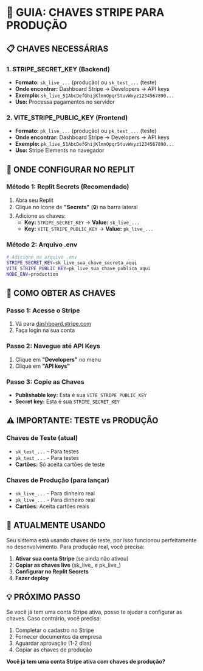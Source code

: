 # 🔑 GUIA: CHAVES STRIPE PARA PRODUÇÃO

## 📋 CHAVES NECESSÁRIAS

### **1. STRIPE_SECRET_KEY** (Backend)
- **Formato:** `sk_live_...` (produção) ou `sk_test_...` (teste)
- **Onde encontrar:** Dashboard Stripe → Developers → API keys
- **Exemplo:** `sk_live_51AbcDefGhijKlmnOpqrStuvWxyz1234567890...`
- **Uso:** Processa pagamentos no servidor

### **2. VITE_STRIPE_PUBLIC_KEY** (Frontend)
- **Formato:** `pk_live_...` (produção) ou `pk_test_...` (teste)
- **Onde encontrar:** Dashboard Stripe → Developers → API keys
- **Exemplo:** `pk_live_51AbcDefGhijKlmnOpqrStuvWxyz1234567890...`
- **Uso:** Stripe Elements no navegador

## 🎯 ONDE CONFIGURAR NO REPLIT

### **Método 1: Replit Secrets (Recomendado)**
1. Abra seu Replit
2. Clique no ícone de **"Secrets"** (🔒) na barra lateral
3. Adicione as chaves:
   - **Key:** `STRIPE_SECRET_KEY` → **Value:** `sk_live_...`
   - **Key:** `VITE_STRIPE_PUBLIC_KEY` → **Value:** `pk_live_...`

### **Método 2: Arquivo .env**
```bash
# Adicione no arquivo .env
STRIPE_SECRET_KEY=sk_live_sua_chave_secreta_aqui
VITE_STRIPE_PUBLIC_KEY=pk_live_sua_chave_publica_aqui
NODE_ENV=production
```

## 🚀 COMO OBTER AS CHAVES

### **Passo 1: Acesse o Stripe**
1. Vá para [dashboard.stripe.com](https://dashboard.stripe.com)
2. Faça login na sua conta

### **Passo 2: Navegue até API Keys**
1. Clique em **"Developers"** no menu
2. Clique em **"API keys"**

### **Passo 3: Copie as Chaves**
- **Publishable key:** Esta é sua `VITE_STRIPE_PUBLIC_KEY`
- **Secret key:** Esta é sua `STRIPE_SECRET_KEY`

## ⚠️ IMPORTANTE: TESTE vs PRODUÇÃO

### **Chaves de Teste (atual)**
- `sk_test_...` - Para testes
- `pk_test_...` - Para testes
- **Cartões:** Só aceita cartões de teste

### **Chaves de Produção (para lançar)**
- `sk_live_...` - Para dinheiro real
- `pk_live_...` - Para dinheiro real
- **Cartões:** Aceita cartões reais

## 🔄 ATUALMENTE USANDO

Seu sistema está usando chaves de teste, por isso funcionou perfeitamente no desenvolvimento. Para produção real, você precisa:

1. **Ativar sua conta Stripe** (se ainda não ativou)
2. **Copiar as chaves live** (sk_live_ e pk_live_)
3. **Configurar no Replit Secrets**
4. **Fazer deploy**

## 💡 PRÓXIMO PASSO

Se você já tem uma conta Stripe ativa, posso te ajudar a configurar as chaves. Caso contrário, você precisa:

1. Completar o cadastro no Stripe
2. Fornecer documentos da empresa
3. Aguardar aprovação (1-2 dias)
4. Copiar as chaves de produção

**Você já tem uma conta Stripe ativa com chaves de produção?**